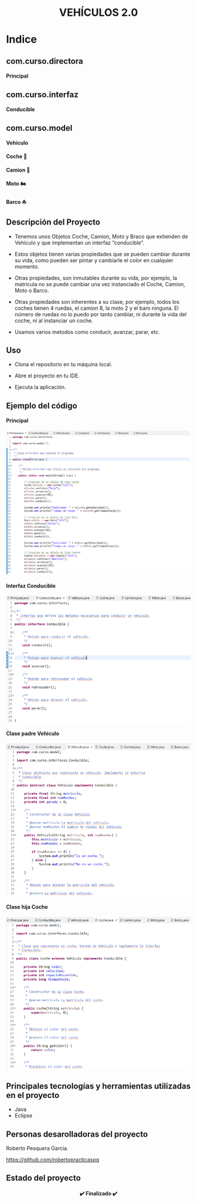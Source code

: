 <h1 align="center">VEHÍCULOS 2.0</h1>

# Indice


## com.curso.directora
#### Principal

## com.curso.interfaz
#### Conducible 

## com.curso.model
#### Vehiculo
#### Coche 🚙
#### Camion 🚚
#### Moto 🏍️
#### Barco ⛵



## Descripción del Proyecto
- Tenemos unos Objetos Coche, Camion, Moto y Braco que extienden de Vehículo y que implementan un interfaz “conducible”.

- Estos objetos tienen varias propiedades que se pueden cambiar durante su vida, como pueden ser  pintar y cambiarle el color en cualquier momento.
 
- Otras propiedades, son inmutables durante su vida, por ejemplo, la matrícula no se puede cambiar una vez instanciado el Coche, Camion, Moto o Barco.

- Otras propiedades son inherentes a su clase, por ejemplo, todos los coches tienen 4 ruedas, el camion 8, la moto 2 y el baro ninguna. El número de ruedas no lo puedo por tanto cambiar, ni durante la vida del coche, ni al instanciar un coche.

- Usamos varios metodos como conducir, avanzar, parar, etc.



## Uso
  
- Clona el repositorio en tu máquina local.

- Abre el proyecto en tu IDE.

- Ejecuta la aplicación.




## Ejemplo del código

#### Principal

![Ejemplo del código](https://github.com/robertopracticaspg/Ejerciciomejora/blob/main/Sin%20t%C3%ADtulo.png)

#### Interfaz Conducible

![Ejemplo del código](https://github.com/robertopracticaspg/Ejerciciomejora/blob/main/conducible.png)

#### Clase padre Vehiculo

![Ejemplo del código](https://github.com/robertopracticaspg/Ejerciciomejora/blob/main/vehiculo.png)


#### Clase hija Coche

![Ejemplo del código](https://github.com/robertopracticaspg/Ejerciciomejora/blob/main/coche.png)

## Principales tecnologías y herramientas utilizadas en el proyecto

- Java
- Eclipse



## Personas desarolladoras del proyecto

Roberto Pesquera García.

https://github.com/robertopracticaspg

  
  
  ## Estado del proyecto

<h4 align="center">
✔️ Finalizado ✔️
</h4>
</h4>
